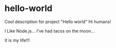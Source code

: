 # hello-world
Cool description for project "Hello world"
Hi humans!

I Like Node.js...
I've had tacos on the moon...

It is my life!!!
